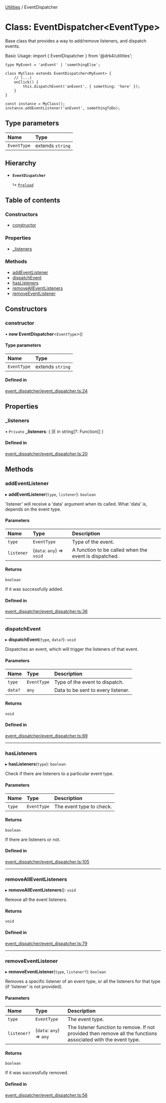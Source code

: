 [Utilities](../README.md) / EventDispatcher

# Class: EventDispatcher<EventType\>

Base class that provides a way to add/remove listeners, and dispatch events.

Basic Usage:
    import { EventDispatcher } from '@drk4/utilities';

    type MyEvent = 'anEvent' | 'somethingElse';

    class MyClass extends EventDispatcher<MyEvent> {
        // (...)
        onClick() {
            this.dispatchEvent('anEvent', { something: 'here' });
        }
    }

    const instance = MyClass();
    instance.addEventListener('anEvent', somethingToDo);

## Type parameters

| Name | Type |
| :------ | :------ |
| `EventType` | extends `string` |

## Hierarchy

- **`EventDispatcher`**

  ↳ [`Preload`](Preload.md)

## Table of contents

### Constructors

- [constructor](EventDispatcher.md#constructor)

### Properties

- [\_listeners](EventDispatcher.md#_listeners)

### Methods

- [addEventListener](EventDispatcher.md#addeventlistener)
- [dispatchEvent](EventDispatcher.md#dispatchevent)
- [hasListeners](EventDispatcher.md#haslisteners)
- [removeAllEventListeners](EventDispatcher.md#removealleventlisteners)
- [removeEventListener](EventDispatcher.md#removeeventlistener)

## Constructors

### constructor

• **new EventDispatcher**<`EventType`\>()

#### Type parameters

| Name | Type |
| :------ | :------ |
| `EventType` | extends `string` |

#### Defined in

[event_dispatcher/event_dispatcher.ts:24](https://github.com/noobiept/utilities/blob/f980c9b/source/event_dispatcher/event_dispatcher.ts#L24)

## Properties

### \_listeners

• `Private` **\_listeners**: { [E in string]?: Function[] }

#### Defined in

[event_dispatcher/event_dispatcher.ts:20](https://github.com/noobiept/utilities/blob/f980c9b/source/event_dispatcher/event_dispatcher.ts#L20)

## Methods

### addEventListener

▸ **addEventListener**(`type`, `listener`): `boolean`

'listener' will receive a 'data' argument when its called.
What 'data' is, depends on the event type.

#### Parameters

| Name | Type | Description |
| :------ | :------ | :------ |
| `type` | `EventType` | Type of the event. |
| `listener` | (`data`: `any`) => `void` | A function to be called when the event is dispatched. |

#### Returns

`boolean`

If it was successfully added.

#### Defined in

[event_dispatcher/event_dispatcher.ts:36](https://github.com/noobiept/utilities/blob/f980c9b/source/event_dispatcher/event_dispatcher.ts#L36)

___

### dispatchEvent

▸ **dispatchEvent**(`type`, `data?`): `void`

Dispatches an event, which will trigger the listeners of that event.

#### Parameters

| Name | Type | Description |
| :------ | :------ | :------ |
| `type` | `EventType` | Type of the event to dispatch. |
| `data?` | `any` | Data to be sent to every listener. |

#### Returns

`void`

#### Defined in

[event_dispatcher/event_dispatcher.ts:89](https://github.com/noobiept/utilities/blob/f980c9b/source/event_dispatcher/event_dispatcher.ts#L89)

___

### hasListeners

▸ **hasListeners**(`type`): `boolean`

Check if there are listeners to a particular event type.

#### Parameters

| Name | Type | Description |
| :------ | :------ | :------ |
| `type` | `EventType` | The event type to check. |

#### Returns

`boolean`

If there are listeners or not.

#### Defined in

[event_dispatcher/event_dispatcher.ts:105](https://github.com/noobiept/utilities/blob/f980c9b/source/event_dispatcher/event_dispatcher.ts#L105)

___

### removeAllEventListeners

▸ **removeAllEventListeners**(): `void`

Remove all the event listeners.

#### Returns

`void`

#### Defined in

[event_dispatcher/event_dispatcher.ts:79](https://github.com/noobiept/utilities/blob/f980c9b/source/event_dispatcher/event_dispatcher.ts#L79)

___

### removeEventListener

▸ **removeEventListener**(`type`, `listener?`): `boolean`

Removes a specific listener of an event type, or all the listeners for that type (if 'listener' is not provided).

#### Parameters

| Name | Type | Description |
| :------ | :------ | :------ |
| `type` | `EventType` | The event type. |
| `listener?` | (`data`: `any`) => `any` | The listener function to remove. If not provided then remove all the functions associated with the event type. |

#### Returns

`boolean`

If it was successfully removed.

#### Defined in

[event_dispatcher/event_dispatcher.ts:56](https://github.com/noobiept/utilities/blob/f980c9b/source/event_dispatcher/event_dispatcher.ts#L56)
